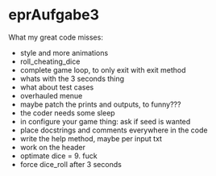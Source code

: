 # eprAufgabe3

What my great code misses:
- style and more animations
- roll_cheating_dice
- complete game loop, to only exit with exit method
- whats with the 3 seconds thing
- what about test cases
- overhauled menue
- maybe patch the prints and outputs, to funny???
- the coder needs some sleep
- in configure your game thing: ask if seed is wanted
- place docstrings and comments everywhere in the code
- write the help method, maybe per input txt
- work on the header
- optimate dice = 9. fuck
- force dice_roll after 3 seconds
